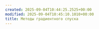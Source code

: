 ```yaml
---
created: 2025-09-04T10:44:25.2525+00:00
modified: 2025-09-04T10:45:10.1010+00:00
title: Методы градиентного спуска
---
```

